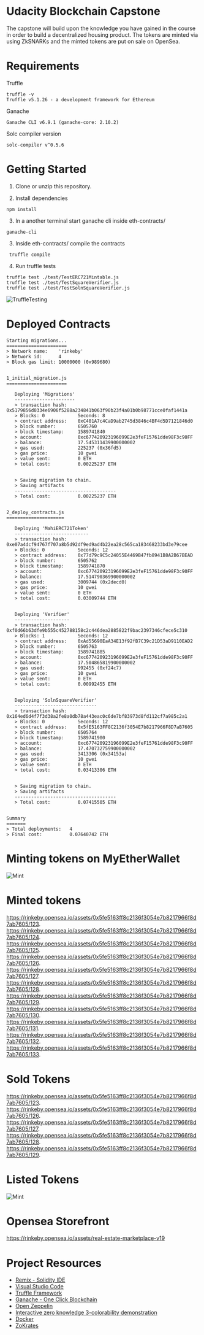 # Udacity Blockchain Capstone

The capstone will build upon the knowledge you have gained in the course in order to build a decentralized housing product. 
The tokens are minted via using ZkSNARKs and the minted tokens are put on sale on OpenSea. 

# Requirements

Truffle
```
truffle -v
Truffle v5.1.26 - a development framework for Ethereum
```
Ganache
```
Ganache CLI v6.9.1 (ganache-core: 2.10.2)
```
Solc compiler version
```
solc-compiler v^0.5.6
```

# Getting Started

1. Clone or unzip this repository.

2. Install dependencies

```
npm install
```

3. In a another terminal start ganache cli inside eth-contracts/
```
ganache-cli 
```

3. Inside eth-contracts/ compile the contracts
```
 truffle compile  
```

4. Run truffle tests
```
truffle test ./test/TestERC721Mintable.js 
truffle test ./test/TestSquareVerifier.js 
truffle test ./test/TestSolnSquareVerifier.js
```

![TruffleTesting](img/Truffle-Tests.png)


# Deployed Contracts 

```
Starting migrations...
======================
> Network name:    'rinkeby'
> Network id:      4
> Block gas limit: 10000000 (0x989680)


1_initial_migration.js
======================

   Deploying 'Migrations'
   ----------------------
   > transaction hash:    0x5179856d0334e6906f5288a234841b063f90b23f4a01b0b98771cce0faf1441a
   > Blocks: 0            Seconds: 8
   > contract address:    0xC401A7c4CaD9ab2745d3846c4BF4d5D7121846d0
   > block number:        6505760
   > block timestamp:     1589741840
   > account:             0xc677420923196099E2e3feF15761dde98F3c90FF
   > balance:             17.545311439900000002
   > gas used:            225237 (0x36fd5)
   > gas price:           10 gwei
   > value sent:          0 ETH
   > total cost:          0.00225237 ETH


   > Saving migration to chain.
   > Saving artifacts
   -------------------------------------
   > Total cost:          0.00225237 ETH


2_deploy_contracts.js
=====================

   Deploying 'MahiERC721Token'
   ---------------------------
   > transaction hash:    0xe07a4dcf94767f707a8b5d92df9ed9ad4b22ea28c565ca183468233bd3e79cee
   > Blocks: 0            Seconds: 12
   > contract address:    0x77d79c9C5c24055E4469B47fb8941B8A2B67BEAD
   > block number:        6505762
   > block timestamp:     1589741870
   > account:             0xc677420923196099E2e3feF15761dde98F3c90FF
   > balance:             17.514790369900000002
   > gas used:            3009744 (0x2decd0)
   > gas price:           10 gwei
   > value sent:          0 ETH
   > total cost:          0.03009744 ETH


   Deploying 'Verifier'
   --------------------
   > transaction hash:    0xf0d66b63dfe9b555c452788158c2c446dea2885822f9bac2397346cfece5c310
   > Blocks: 1            Seconds: 12
   > contract address:    0xAd55690EaA34E13f92fB7C39c21D53aD9110EAD2
   > block number:        6505763
   > block timestamp:     1589741885
   > account:             0xc677420923196099E2e3feF15761dde98F3c90FF
   > balance:             17.504865819900000002
   > gas used:            992455 (0xf24c7)
   > gas price:           10 gwei
   > value sent:          0 ETH
   > total cost:          0.00992455 ETH


   Deploying 'SolnSquareVerifier'
   ------------------------------
   > transaction hash:    0x164ed6d4f7f3d38a2fe8a0db78a443eac0c6de7bf83973d8fd112cf7a985c2a1
   > Blocks: 0            Seconds: 12
   > contract address:    0x5fE5163FF8C2136f3054E7b8217966F8D7aB7605
   > block number:        6505764
   > block timestamp:     1589741900
   > account:             0xc677420923196099E2e3feF15761dde98F3c90FF
   > balance:             17.470732759900000002
   > gas used:            3413306 (0x34153a)
   > gas price:           10 gwei
   > value sent:          0 ETH
   > total cost:          0.03413306 ETH


   > Saving migration to chain.
   > Saving artifacts
   -------------------------------------
   > Total cost:          0.07415505 ETH


Summary
=======
> Total deployments:   4
> Final cost:          0.07640742 ETH

```

# Minting tokens on MyEtherWallet
![Mint](img/MyEhterWallet-Minting.png)

# Minted tokens
https://rinkeby.opensea.io/assets/0x5fe5163ff8c2136f3054e7b8217966f8d7ab7605/123.  
https://rinkeby.opensea.io/assets/0x5fe5163ff8c2136f3054e7b8217966f8d7ab7605/124.  
https://rinkeby.opensea.io/assets/0x5fe5163ff8c2136f3054e7b8217966f8d7ab7605/125.  
https://rinkeby.opensea.io/assets/0x5fe5163ff8c2136f3054e7b8217966f8d7ab7605/126.  
https://rinkeby.opensea.io/assets/0x5fe5163ff8c2136f3054e7b8217966f8d7ab7605/127.  
https://rinkeby.opensea.io/assets/0x5fe5163ff8c2136f3054e7b8217966f8d7ab7605/128.  
https://rinkeby.opensea.io/assets/0x5fe5163ff8c2136f3054e7b8217966f8d7ab7605/129.  
https://rinkeby.opensea.io/assets/0x5fe5163ff8c2136f3054e7b8217966f8d7ab7605/130.  
https://rinkeby.opensea.io/assets/0x5fe5163ff8c2136f3054e7b8217966f8d7ab7605/131.  
https://rinkeby.opensea.io/assets/0x5fe5163ff8c2136f3054e7b8217966f8d7ab7605/132.  
https://rinkeby.opensea.io/assets/0x5fe5163ff8c2136f3054e7b8217966f8d7ab7605/133.  


# Sold Tokens
https://rinkeby.opensea.io/assets/0x5fe5163ff8c2136f3054e7b8217966f8d7ab7605/123.  
https://rinkeby.opensea.io/assets/0x5fe5163ff8c2136f3054e7b8217966f8d7ab7605/126.  
https://rinkeby.opensea.io/assets/0x5fe5163ff8c2136f3054e7b8217966f8d7ab7605/127.  
https://rinkeby.opensea.io/assets/0x5fe5163ff8c2136f3054e7b8217966f8d7ab7605/128.  
https://rinkeby.opensea.io/assets/0x5fe5163ff8c2136f3054e7b8217966f8d7ab7605/129.  


# Listed Tokens
![Mint](img/MarketPlaceLisiting.png)

# Opensea Storefront
https://rinkeby.opensea.io/assets/real-estate-marketplace-v19


# Project Resources

* [Remix - Solidity IDE](https://remix.ethereum.org/)
* [Visual Studio Code](https://code.visualstudio.com/)
* [Truffle Framework](https://truffleframework.com/)
* [Ganache - One Click Blockchain](https://truffleframework.com/ganache)
* [Open Zeppelin ](https://openzeppelin.org/)
* [Interactive zero knowledge 3-colorability demonstration](http://web.mit.edu/~ezyang/Public/graph/svg.html)
* [Docker](https://docs.docker.com/install/)
* [ZoKrates](https://github.com/Zokrates/ZoKrates)

